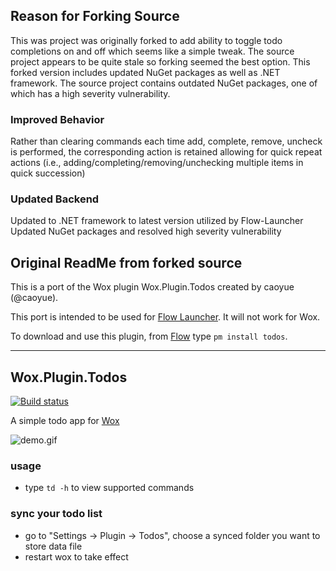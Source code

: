 Reason for Forking Source
--------------------------
This was project was originally forked to add ability to toggle todo completions on and off which seems like a simple tweak. The source project appears to be quite stale so forking seemed the best option. This forked version includes updated NuGet packages as well as .NET framework. The source project contains outdated NuGet packages, one of which has a high severity vulnerability.

### Improved Behavior
Rather than clearing commands each time add, complete, remove, uncheck is performed, the corresponding action is retained allowing for quick repeat actions (i.e., adding/completing/removing/unchecking multiple items in quick succession)
### Updated Backend
Updated to .NET framework to latest version utilized by Flow-Launcher
Updated NuGet packages and resolved high severity vulnerability

Original ReadMe from forked source
--------------------------
This is a port of the Wox plugin Wox.Plugin.Todos created by caoyue (@caoyue).

This port is intended to be used for [Flow Launcher](https://github.com/Flow-Launcher/Flow.Launcher). It will not work for Wox.

To download and use this plugin, from [Flow](https://github.com/Flow-Launcher/Flow.Launcher/releases/latest) type `pm install todos`.

-------------------

Wox.Plugin.Todos
--------------------------
[![Build status](https://ci.appveyor.com/api/projects/status/hbaa5n2oo940lwyl/branch/master?svg=true)](https://ci.appveyor.com/project/caoyue/wox-plugin-todos/branch/master)

A simple todo app for [Wox](https://github.com/Wox-launcher/Wox)

![demo.gif](https://raw.githubusercontent.com/caoyue/Wox.Plugin.Todos/master/todos.gif)

### usage
- type `td -h` to view supported commands

### sync your todo list
- go to "Settings -> Plugin -> Todos", choose a synced folder you want to store data file
- restart wox to take effect
